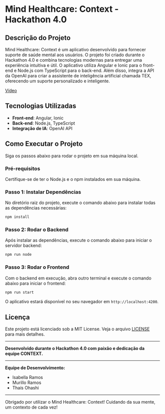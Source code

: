 # Mind Healthcare: Context - Hackathon 4.0

## Descrição do Projeto

Mind Healthcare: Context é um aplicativo desenvolvido para fornecer suporte de saúde mental aos usuários. O projeto foi criado durante o Hackathon 4.0 e combina tecnologias modernas para entregar uma experiência intuitiva e útil. O aplicativo utiliza Angular e Ionic para o front-end e Node.js com TypeScript para o back-end. Além disso, integra a API da OpenAI para criar a assistente de inteligência artificial chamada TEX, oferecendo um suporte personalizado e inteligente.

[Vídeo](https://drive.google.com/file/d/1t87dCpjejjgw_7Z4DfcB3uVk0xZ7B_XX/view?usp=sharing)


## Tecnologias Utilizadas

- **Front-end**: Angular, Ionic
- **Back-end**: Node.js, TypeScript
- **Integração de IA**: OpenAI API

## Como Executar o Projeto

Siga os passos abaixo para rodar o projeto em sua máquina local.

### Pré-requisitos

Certifique-se de ter o Node.js e o npm instalados em sua máquina.

### Passo 1: Instalar Dependências

No diretório raiz do projeto, execute o comando abaixo para instalar todas as dependências necessárias:

```bash
npm install
```

### Passo 2: Rodar o Backend

Após instalar as dependências, execute o comando abaixo para iniciar o servidor backend:

```bash
npm run node
```

### Passo 3: Rodar o Frontend

Com o backend em execução, abra outro terminal e execute o comando abaixo para iniciar o frontend:

```bash
npm run start
```

O aplicativo estará disponível no seu navegador em `http://localhost:4200`.

## Licença

Este projeto está licenciado sob a MIT License. Veja o arquivo [LICENSE](LICENSE) para mais detalhes.

---

**Desenvolvido durante o Hackathon 4.0 com paixão e dedicação da equipe CONTEXT.**

---

**Equipe de Desenvolvimento:**
- Isabella Ramos
- Murillo Ramos
- Thaís Ohashi

---

Obrigado por utilizar o Mind Healthcare: Context! Cuidando da sua mente, um contexto de cada vez!
